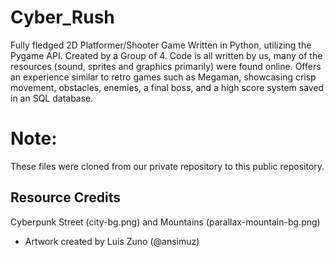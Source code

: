 # Cyber_Rush
Fully fledged 2D Platformer/Shooter Game
Written in Python, utilizing the Pygame API.
Created by a Group of 4.
Code is all written by us, many of the resources (sound, sprites and graphics primarily) were found online.
Offers an experience similar to retro games such as Megaman, showcasing crisp movement, obstacles, enemies, a final boss, and a high score system saved in an SQL database. 

# Note:
These files were cloned from our private repository to this public repository.

## Resource Credits
Cyberpunk Street (city-bg.png) and Mountains (parallax-mountain-bg.png)
- Artwork created by Luis Zuno (@ansimuz)
